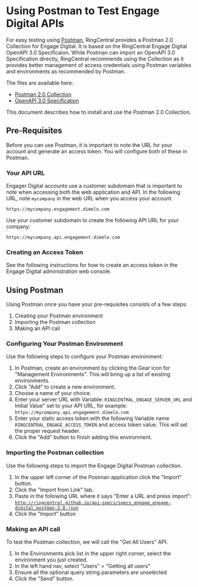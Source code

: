 # Using Postman to Test Engage Digital APIs

For easy testing using [Postman](https://www.getpostman.com/), RingCentral provides a Postman 2.0 Collection for Engage Digital. It is based on the RingCentral Engage Digital OpenAPI 3.0 Specificaion. While Postman can import an OpenAPI 3.0 Specification directly, RingCentral recommends using the Collection as it provides better management of access credentials using Postman variables and environments as recommended by Postman.

The files are available here:

* [Postman 2.0 Collection](http://ringcentral.github.io/api-specs/specs_engage_engage-digital_postman-2.0.json)
* [OpenAPI 3.0 Specification](http://ringcentral.github.io/api-specs/specs_engage_engage-digital_openapi-3.0.yaml)

This document describes how to install and use the Postman 2.0 Collection.

## Pre-Requisites

Before you can use Postman, it is important to note the URL for your account and generate an access token. You will configure both of these in Postman.

### Your API URL

Engager Digital accounts use a customer subdomain that is important to note when accessing both the web application and API. In the following URL, note `mycompany` in the web URL when you access your account. 

`https://mycompany.engagement.dimelo.com`

Use your customer subdomain to create the following API URL for your company:

`https://mycompany.api.engagement.dimelo.com`

### Creating an Access Token

See the following instructions for how to create an access token in the Engage Digital administration web console.

## Using Postman

Using Postman once you have your pre-requisites consists of a few steps:

1. Creating your Postman environment
2. Importing the Postman collection
3. Making an API call

### Configuring Your Postman Environment

Use the following steps to configure your Postman environment:

1. In Postman, create an environment by clicking the Gear icon for "Management Environments". This will bring up a list of existing environments.
2. Click "Add" to create a new environment.
3. Choose a name of your choice.
4. Enter your server URL with Variable: `RINGCENTRAL_ENGAGE_SERVER_URL` and Initial Value" set to your API URL, for example: `https://mycompany.api.engagement.dimelo.com`
4. Enter your static access token with the following Variable name `RINGCENTRAL_ENGAGE_ACCESS_TOKEN` and access token value. This will set the proper request header.
5. Click the "Add" button to finish adding this environment.

### Importing the Postman collection

Use the following steps to import the Engage Digital Postman collection.

1. In the upper left corner of the Postman application click the "Import" button.
2. Click the "Import from Link" tab.
3. Paste in the following URL where it says "Enter a URL and press import": [`http://ringcentral.github.io/api-specs/specs_engage_engage-digital_postman-2.0.json`](http://ringcentral.github.io/api-specs/specs_engage_engage-digital_postman-2.0.json)
4. Click the "Import" button

### Making an API call

To test the Postman collection, we will call the "Get All Users" API.

1. In the Environments pick list in the upper right corner, select the environment you just created.
1. In the left hand nav, select "Users" > "Getting all users"
1. Ensure all the optional query string parameters are unselected
1. Click the "Send" button.